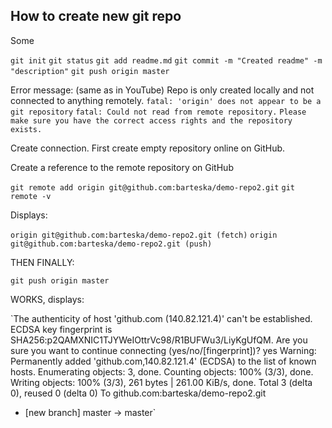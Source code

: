 
## How to create new git repo

Some 

`git init`
`git status`
`git add readme.md`
`git commit -m "Created readme" -m "description"`
`git push origin master`

Error message: (same as in YouTube) Repo is only created locally and not connected to anything remotely.
`fatal: 'origin' does not appear to be a git repository`
`fatal: Could not read from remote repository.`
`Please make sure you have the correct access rights
and the repository exists.`


Create connection. First create empty repository online on GitHub.

Create a reference to the remote repository on GitHub

`git remote add origin git@github.com:barteska/demo-repo2.git`
`git remote -v`

Displays:

`origin	git@github.com:barteska/demo-repo2.git (fetch)`
`origin	git@github.com:barteska/demo-repo2.git (push)`

THEN FINALLY:

`git push origin master`

WORKS, displays:

`The authenticity of host 'github.com (140.82.121.4)' can't be established.
ECDSA key fingerprint is SHA256:p2QAMXNIC1TJYWeIOttrVc98/R1BUFWu3/LiyKgUfQM.
Are you sure you want to continue connecting (yes/no/[fingerprint])? yes
Warning: Permanently added 'github.com,140.82.121.4' (ECDSA) to the list of known hosts.
Enumerating objects: 3, done.
Counting objects: 100% (3/3), done.
Writing objects: 100% (3/3), 261 bytes | 261.00 KiB/s, done.
Total 3 (delta 0), reused 0 (delta 0)
To github.com:barteska/demo-repo2.git
 * [new branch]      master -> master`


